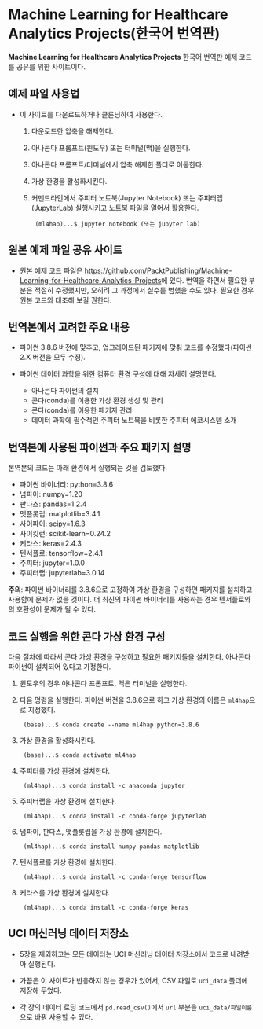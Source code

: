 # Machine Learning for Healthcare Analytics Projects(한국어 번역판)

**Machine Learning for Healthcare Analytics Projects** 한국어 번역판 예제 코드를 공유를 위한 사이트이다.

## 예제 파일 사용법

- 이 사이트를 다운로드하거나 클론닝하여 사용한다. 

	1. 다운로드한 압축을 해제한다.
	2. 아나콘다 프롬프트(윈도우) 또는 터미널(맥)을 실행한다.
	3. 아나콘다 프롬프트/터미널에서 압축 해제한 폴더로 이동한다. 
	4. 가상 환경을 활성화시킨다. 
	5. 커맨드라인에서 주피터 노트북(Jupyter Notebook) 또는 주피터랩(JupyterLab) 실행시키고 노트북 파일을 열어서 활용한다.
	
	        (ml4hap)...$ jupyter notebook (또는 jupyter lab)



## 원본 예제 파일 공유 사이트 

- 원본 예제 코드 파일은 <https://github.com/PacktPublishing/Machine-Learning-for-Healthcare-Analytics-Projects>에 있다. 번역을 하면서 필요한 부분은 적절히 수정했지만, 오히려 그 과정에서 실수를 범했을 수도 있다. 필요한 경우 원본 코드와 대조해 보길 권한다. 

## 번역본에서 고려한 주요 내용

- 파이썬 3.8.6 버전에 맞추고, 업그레이드된 패키지에 맞춰 코드를 수정했다(파이썬 2.X 버전을 모두 수정).

- 파이썬 데이터 과학을 위한 컴퓨터 환경 구성에 대해 자세히 설명했다.
  - 아나콘다 파이썬의 설치 
  - 콘다(conda)를 이용한 가상 환경 생성 및 관리
  - 콘다(conda)를 이용한 패키지 관리
  - 데이터 과학에 필수적인 주피터 노트북을 비롯한 주피터 에코시스템 소개


## 번역본에 사용된 파이썬과 주요 패키지 설명

본역본의 코드는 아래 환경에서 실행되는 것을 검토했다.

- 파이썬 바이너리: python=3.8.6
- 넘파이: numpy=1.20
- 판다스: pandas=1.2.4
- 맷플롯립: matplotlib=3.4.1
- 사이파이: scipy=1.6.3
- 사이킷런: scikit-learn=0.24.2
- 케라스: keras=2.4.3
- 텐서플로: tensorflow=2.4.1
- 주피터:  jupyter=1.0.0
- 주피터랩: jupyterlab=3.0.14

**주의**: 파이썬 바이너리를 3.8.6으로 고정하여 가상 환경을 구성하면 패키지를 설치하고 사용함에 문제가 없을 것이다. 더 최신의 파이썬 바이너리를 사용하는 경우 텐서플로와의 호환성이 문제가 될 수 있다. 

## 코드 실행을 위한 콘다 가상 환경 구성 

다음 절차에 따라서 콘다 가상 환경을 구성하고 필요한 패키지들을 설치한다. 아나콘다 파이썬이 설치되어 있다고 가정한다. 

1. 윈도우의 경우 아나콘다 프롬프트, 맥은 터미널을 실행한다.
1. 다음 명령을 실행한다. 파이썬 버전을 3.8.6으로 하고 가상 환경의 이름은 `ml4hap`으로 지정했다.

		(base)...$ conda create --name ml4hap python=3.8.6

1. 가상 환경을 활성화시킨다. 
   
		(base)...$ conda activate ml4hap 

1. 주피터를 가상 환경에 설치한다. 

		(ml4hap)...$ conda install -c anaconda jupyter

1. 주피터랩을 가상 환경에 설치한다.

		(ml4hap)...$ conda install -c conda-forge jupyterlab

1. 넘파이, 판다스, 맷플롯립을 가상 환경에 설치한다.
   
		(ml4hap)...$ conda install numpy pandas matplotlib

1. 텐서플로를 가상 환경에 설치한다.
   
		(ml4hap)...$ conda install -c conda-forge tensorflow
	
1. 케라스를 가상 환경에 설치한다.

		(ml4hap)...$ conda install -c conda-forge keras

## UCI 머신러닝 데이터 저장소

- 5장을 제외하고는 모든 데이터는 UCI 머신러닝 데이터 저장소에서 코드로 내려받아 실행된다.

- 가끔은 이 사이트가 반응하지 않는 경우가 있어서, CSV 파일로 `uci_data` 폴더에 저장해 두었다. 

- 각 장의 데이터 로딩 코드에서 `pd.read_csv()`에서 `url` 부분을 `uci_data/파일이름`으로 바꿔 사용할 수 있다.




